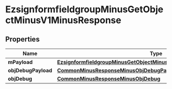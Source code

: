 
# EzsignformfieldgroupMinusGetObjectMinusV1MinusResponse

## Properties
Name | Type | Description | Notes
------------ | ------------- | ------------- | -------------
**mPayload** | [**EzsignformfieldgroupMinusGetObjectMinusV1MinusResponseMinusMPayload**](EzsignformfieldgroupMinusGetObjectMinusV1MinusResponseMinusMPayload.md) |  | 
**objDebugPayload** | [**CommonMinusResponseMinusObjDebugPayload**](CommonMinusResponseMinusObjDebugPayload.md) |  |  [optional]
**objDebug** | [**CommonMinusResponseMinusObjDebug**](CommonMinusResponseMinusObjDebug.md) |  |  [optional]



